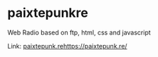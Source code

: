 # paixtepunkre
Web Radio based on ftp, html, css and javascript

Link: [paixtepunk.re](https://paixtepunk.re/)https://paixtepunk.re/

